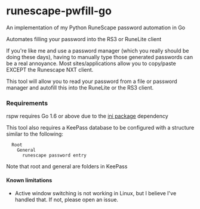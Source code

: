 # runescape-pwfill-go
An implementation of my Python RuneScape password automation in Go

Automates filling your password into the RS3 or RuneLite client

If you're like me and use a password manager (which you really should be doing these days), having to manually type those generated passwords can be a real annoyance. Most sites/applications allow you to copy/paste EXCEPT the Runescape NXT client. 

This tool will allow you to read your password from a file or password manager and autofill this into the RuneLite or the RS3 client.

### Requirements
rspw requires Go 1.6 or above due to the [ini package](https://github.com/go-ini/ini) dependency

This tool also requires a KeePass database to be configured with a structure similar to the following:

```  
  Root
    General
      runescape password entry
```
Note that root and general are folders in KeePass

#### Known limitations
* Active window switching is not working in Linux, but I believe I've handled that. If not, please open an issue.
